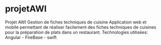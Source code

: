# projetAWI
Projet AWI 
Gestion de fiches techniques de cuisine
Application web et mobile permettant de réaliser facilement des fiches techniques de cuisines pour la préparation de plats dans un restaurant. Technologies utilisées: Angular - FireBase - swift
